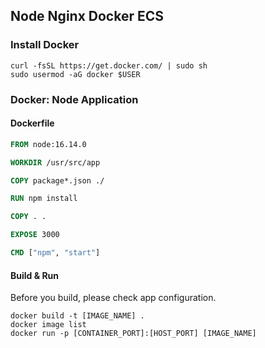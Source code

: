 ## Node Nginx Docker ECS

### Install Docker

```
curl -fsSL https://get.docker.com/ | sudo sh
sudo usermod -aG docker $USER
```

### Docker: Node Application

#### Dockerfile

```Dockerfile
FROM node:16.14.0

WORKDIR /usr/src/app

COPY package*.json ./

RUN npm install

COPY . .

EXPOSE 3000

CMD ["npm", "start"]
```

#### Build & Run

Before you build, please check app configuration.

```
docker build -t [IMAGE_NAME] .
docker image list
docker run -p [CONTAINER_PORT]:[HOST_PORT] [IMAGE_NAME]
```
